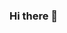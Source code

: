 ### Hi there 👋

<!--
**luanmateusk/luanmateusk** is a ✨ _special_ ✨ repository because its `README.md` (this file) appears on your GitHub profile.

Here are some ideas to get you started:
                                                                
- 🔭 I’m currently working on ...BRF 
- 🌱 I’m currently learning ...Java, Flutter e SQL
- 👯 I’m looking to collaborate on ...
- 🤔 I’m looking for help with ...
- 💬 Ask me about ...
- 📫 How to reach me: ...
- 😄 Pronouns: ...
- ⚡ Fun fact: ...
-->

